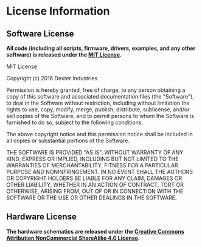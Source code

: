 License Information
===================

Software License
----------------
**All code (including all scripts, firmware, drivers, examples, and any other software) is released under the [MIT License](http://choosealicense.com/licenses/mit/).**

MIT License

Copyright (c) 2016 Dexter Industries

Permission is hereby granted, free of charge, to any person obtaining a copy
of this software and associated documentation files (the "Software"), to deal
in the Software without restriction, including without limitation the rights
to use, copy, modify, merge, publish, distribute, sublicense, and/or sell
copies of the Software, and to permit persons to whom the Software is
furnished to do so, subject to the following conditions:

The above copyright notice and this permission notice shall be included in all
copies or substantial portions of the Software.

THE SOFTWARE IS PROVIDED "AS IS", WITHOUT WARRANTY OF ANY KIND, EXPRESS OR
IMPLIED, INCLUDING BUT NOT LIMITED TO THE WARRANTIES OF MERCHANTABILITY,
FITNESS FOR A PARTICULAR PURPOSE AND NONINFRINGEMENT. IN NO EVENT SHALL THE
AUTHORS OR COPYRIGHT HOLDERS BE LIABLE FOR ANY CLAIM, DAMAGES OR OTHER
LIABILITY, WHETHER IN AN ACTION OF CONTRACT, TORT OR OTHERWISE, ARISING FROM,
OUT OF OR IN CONNECTION WITH THE SOFTWARE OR THE USE OR OTHER DEALINGS IN THE
SOFTWARE.

Hardware License
----------------
**The hardware schematics are released under the [Creative Commons Attribution NonCommercial ShareAlike 4.0 License](https://creativecommons.org/licenses/by-nc-sa/4.0/).**

